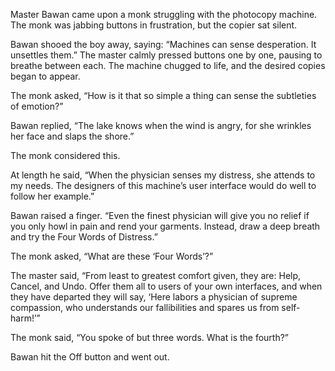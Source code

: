 Master Bawan came upon a monk struggling with the photocopy machine.  The monk was jabbing buttons in frustration, but the copier sat silent.

Bawan shooed the boy away, saying: “Machines can sense desperation.  It unsettles them.”  The master calmly pressed buttons one by one, pausing to breathe between each.  The machine chugged to life, and the desired copies began to appear.

The monk asked, “How is it that so simple a thing can sense the subtleties of emotion?”

Bawan replied, “The lake knows when the wind is angry, for she wrinkles her face and slaps the shore.”

The monk considered this.

At length he said, “When the physician senses my distress, she attends to my needs.  The designers of this machine’s user interface would do well to follow her example.”

Bawan raised a finger. “Even the finest physician will give you no relief if you only howl in pain and rend your garments. Instead, draw a deep breath and try the Four Words of Distress.”

The monk asked, “What are these ‘Four Words’?”

The master said, “From least to greatest comfort given, they are: Help, Cancel, and Undo.  Offer them all to users of your own interfaces, and when they have departed they will say, ‘Here labors a physician of supreme compassion, who understands our fallibilities and spares us from self-harm!’”

The monk said, “You spoke of but three words.  What is the fourth?”

Bawan hit the Off button and went out. 
